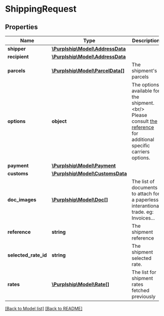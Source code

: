 # ShippingRequest

## Properties
Name | Type | Description | Notes
------------ | ------------- | ------------- | -------------
**shipper** | [**\Purplship\Model\AddressData**](AddressData.md) |  | 
**recipient** | [**\Purplship\Model\AddressData**](AddressData.md) |  | 
**parcels** | [**\Purplship\Model\ParcelData[]**](ParcelData.md) | The shipment&#x27;s parcels | 
**options** | **object** | The options available for the shipment.&lt;br/&gt; Please consult [the reference](#operation/all_references) for additional specific carriers options. | [optional] 
**payment** | [**\Purplship\Model\Payment**](Payment.md) |  | 
**customs** | [**\Purplship\Model\CustomsData**](CustomsData.md) |  | [optional] 
**doc_images** | [**\Purplship\Model\Doc[]**](Doc.md) | The list of documents to attach for a paperless interantional trade.  eg: Invoices... | [optional] 
**reference** | **string** | The shipment reference | [optional] 
**selected_rate_id** | **string** | The shipment selected rate. | 
**rates** | [**\Purplship\Model\Rate[]**](Rate.md) | The list for shipment rates fetched previously | 

[[Back to Model list]](../README.md#documentation-for-models) [[Back to README]](../README.md)

